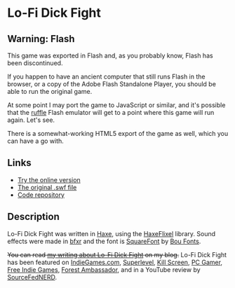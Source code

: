 # Lo-Fi Dick Fight

## Warning: Flash

This game was exported in Flash and, as you probably know, Flash has been discontinued.

If you happen to have an ancient computer that still runs Flash in the browser, or a copy of the Adobe Flash Standalone Player, you should be able to run the original game.

At some point I may port the game to JavaScript or similar, and it's possible that the [ruffle](https://ruffle.rs/) Flash emulator will get to a point where this game will run again. Let's see.

There is a somewhat-working HTML5 export of the game as well, which you can have a go with.

## Links

* [Try the online version](https://pippinbarr.github.io/lo-fi-dick-fight/web/)
* [The original .swf file](https://github.com/pippinbarr/lo-fi-dick-fight/releases/download/swf/)
* [Code repository](https://github.com/pippinbarr/lo-fi-dick-fight)

## Description
Lo-Fi Dick Fight was written in [Haxe](http://haxe.org/), using the [HaxeFlixel](http://www.haxeflixel.com/) library. Sound effects were made in [bfxr](http://www.bfxr.net/) and the font is [SquareFont](http://www.dafont.com/squarefont.font) by [Bou Fonts](http://www.dafont.com/profile.php?user=108242).

~~You can read [my writing about Lo-Fi Dick Fight](http://www.pippinbarr.com/tag/lo-fi-dick-fight?order=asc) on my blog.~~ Lo-Fi Dick Fight has been featured on [IndieGames.com](http://indiegames.com/2014/02/browser_pick_lo-fi_dick_fight_.html), [Superlevel](http://superlevel.de/spiele/lo-fi-dick-fight-schwanz-ab/), [Kill Screen](http://killscreendaily.com/articles/news/pippin-barrs-lo-fi-fight/), [PC Gamer](http://www.pcgamer.com/2014/02/08/the-best-free-games-of-the-week-13/), [Free Indie Games](http://www.freeindiegam.es/2014/02/lo-fi-dick-fight-pippin-barr/), [Forest Ambassador](http://forestambassador.com/post/77735269151/lo-fi-dick-fight-is-a-game-about-swordfighting-by), and in a YouTube review by [SourceFedNERD](http://www.youtube.com/watch?v=ymHAh7MxiWU).
